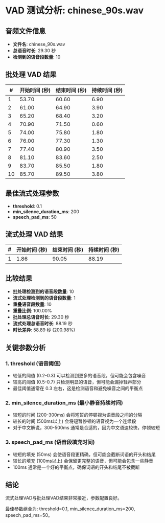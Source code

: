 # VAD 测试分析: chinese_90s.wav

## 音频文件信息

- **文件名**: chinese_90s.wav
- **总语音时长**: 29.30 秒
- **检测到的语音段数量**: 10

## 批处理 VAD 结果

| # | 开始时间 (秒) | 结束时间 (秒) | 持续时间 (秒) |
|---|------------|------------|------------|
| 1 | 53.70 | 60.60 | 6.90 |
| 2 | 61.00 | 64.90 | 3.90 |
| 3 | 65.20 | 68.40 | 3.20 |
| 4 | 70.90 | 71.50 | 0.60 |
| 5 | 74.00 | 75.80 | 1.80 |
| 6 | 76.00 | 77.30 | 1.30 |
| 7 | 77.40 | 80.90 | 3.50 |
| 8 | 81.10 | 83.60 | 2.50 |
| 9 | 83.70 | 85.50 | 1.80 |
| 10 | 85.70 | 89.50 | 3.80 |

## 最佳流式处理参数

- **threshold**: 0.1
- **min_silence_duration_ms**: 200
- **speech_pad_ms**: 50

## 流式处理 VAD 结果

| # | 开始时间 (秒) | 结束时间 (秒) | 持续时间 (秒) |
|---|------------|------------|------------|
| 1 | 1.86 | 90.05 | 88.19 |

## 比较结果

- **批处理检测到的语音段数量**: 10
- **流式处理检测到的语音段数量**: 1
- **重叠语音段数量**: 10
- **重叠比例**: 100.00%
- **批处理总语音时长**: 29.30 秒
- **流式处理总语音时长**: 88.19 秒
- **时长差异**: 58.89 秒 (200.98%)

## 关键参数分析

### 1. threshold (语音阈值)

- 较低的阈值 (0.2-0.3) 可以检测到更多的语音段，但可能会包含噪音
- 较高的阈值 (0.5-0.7) 只检测明显的语音，但可能会漏掉轻声部分
- 最佳阈值通常在 0.3 左右，这是检测语音和避免噪音之间的平衡点

### 2. min_silence_duration_ms (最小静音持续时间)

- 较短的时间 (200-300ms) 会将短暂的停顿视为语音段之间的分隔
- 较长的时间 (500ms以上) 会将短暂停顿的语音视为一个连续段
- 对于中文解说，300-500ms 通常是合适的，因为中文语速较快，停顿较短

### 3. speech_pad_ms (语音段填充时间)

- 较短的填充 (50ms) 会使语音段更精确，但可能会截断词语的开头和结尾
- 较长的填充 (100ms以上) 会保留更完整的语音，但可能会包含一些静音
- 100ms 通常是一个好的平衡点，确保词语的开头和结尾不被截断

## 结论

流式处理VAD与批处理VAD结果非常接近，参数配置良好。

最佳参数组合为: threshold=0.1, min_silence_duration_ms=200, speech_pad_ms=50。
